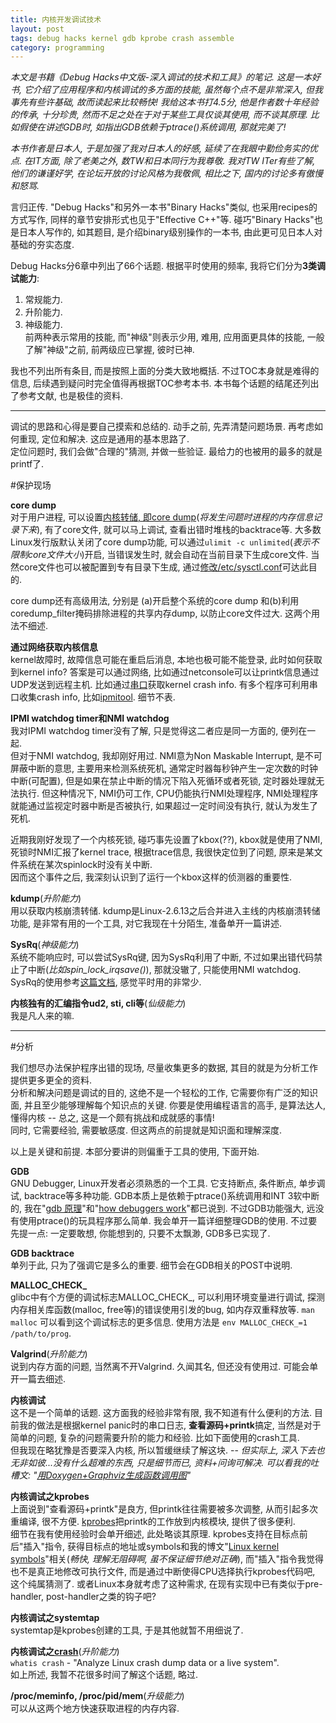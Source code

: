 ```yaml
---
title: 内核开发调试技术
layout: post
tags: debug hacks kernel gdb kprobe crash assemble
category: programming
---
```


*本文是书籍《Debug Hacks中文版-深入调试的技术和工具》的笔记. 这是一本好书, 它介绍了应用程序和内核调试的多方面的技能, 虽然每个点不是非常深入, 但我事先有些许基础, 故而读起来比较畅快! 我给这本书打4.5分, 他是作者数十年经验的传承, 十分珍贵, 然而不足之处在于对于某些工具仅谈其使用, 而不谈其原理. 比如假使在讲述GDB时, 如指出GDB依赖于ptrace()系统调用, 那就完美了!*

*本书作者是日本人, 于是加强了我对日本人的好感, 延续了在我眼中勤俭务实的优点. 在IT方面, 除了老美之外, 数TW和日本同行为我尊敬. 我对TW ITer有些了解, 他们的谦谨好学, 在论坛开放的讨论风格为我敬佩, 相比之下, 国内的讨论多有傲慢和怒骂.*

言归正传. "Debug Hacks"和另外一本书"Binary Hacks"类似, 也采用recipes的方式写作, 同样的章节安排形式也见于"Effective C++"等. 碰巧"Binary Hacks"也是日本人写作的, 如其题目, 是介绍binary级别操作的一本书, 由此更可见日本人对基础的夯实态度.  

Debug Hacks分6章中列出了66个话题. 根据平时使用的频率, 我将它们分为**3类调试能力**:  
1. 常规能力.  
2. 升阶能力.  
3. 神级能力.  
前两种表示常用的技能, 而"神级"则表示少用, 难用, 应用面更具体的技能, 一般了解"神级"之前, 前两级应已掌握, 彼时已神.

我也不列出所有条目, 而是按照上面的分类大致地概括. 不过TOC本身就是难得的信息, 后续遇到疑问时完全值得再根据TOC参考本书. 本书每个话题的结尾还列出了参考文献, 也是极佳的资料.

---

调试的思路和心得是要自己摸索和总结的. 动手之前, 先弄清楚问题场景. 再考虑如何重现, 定位和解决. 这应是通用的基本思路了.  
定位问题时, 我们会做"合理的"猜测, 并做一些验证. 最给力的也被用的最多的就是printf了.

#保护现场

**core dump**  
对于用户进程, 可以设置[内核转储, 即core dump](http://en.wikipedia.org/wiki/Core_dump)(*将发生问题时进程的内存信息记录下来*), 有了core文件, 就可以马上调试, 查看出错时堆栈的backtrace等. 大多数Linux发行版默认关闭了core dump功能, 可以通过`ulimit -c unlimited`(*表示不限制core文件大小*)开启, 当错误发生时, 就会自动在当前目录下生成core文件. 当然core文件也可以被配置到专有目录下生成, 通过[修改/etc/sysctl.conf](http://stackoverflow.com/questions/2065912/core-dumped-but-core-file-is-not-in-current-directory)可达此目的.

core dump还有高级用法, 分别是 (a)开启整个系统的core dump 和(b)利用coredump_filter掩码排除进程的共享内存dump, 以防止core文件过大. 这两个用法不细述.

**通过网络获取内核信息**  
kernel故障时, 故障信息可能在重启后消息, 本地也极可能不能登录, 此时如何获取到kernel info? 答案是可以通过网络, 比如通过netconsole可以让printk信息通过UDP发送到远程主机. 比如通过[串口](http://xanpeng.github.com/2012/04/06/linux-serial-port/)获取kernel crash info. 有多个程序可利用串口收集crash info, 比如[ipmitool](http://xanpeng.github.com/2012/04/06/linux-serial-port/). 细节不表.

**IPMI watchdog timer和NMI watchdog**  
我对IPMI watchdog timer没有了解, 只是觉得这二者应是同一方面的, 便列在一起.  
但对于NMI watchdog, 我却刚好用过. NMI意为Non Maskable Interrupt, 是不可屏蔽中断的意思, 主要用来检测系统死机, 通常定时器每秒钟产生一定次数的时钟中断(可配置), 但是如果在禁止中断的情况下陷入死循环或者死锁, 定时器处理就无法执行. 但这种情况下, NMI仍可工作, CPU仍能执行NMI处理程序, NMI处理程序就能通过监视定时器中断是否被执行, 如果超过一定时间没有执行, 就认为发生了死机.  

近期我刚好发现了一个内核死锁, 碰巧事先设置了kbox(??), kbox就是使用了NMI, 死锁时NMI汇报了kernel trace, 根据trace信息, 我很快定位到了问题, 原来是某文件系统在某次spinlock时没有关中断.  
因而这个事件之后, 我深刻认识到了运行一个kbox这样的侦测器的重要性.

**kdump**(*升阶能力*)  
用以获取内核崩溃转储. kdump是Linux-2.6.13之后合并进入主线的内核崩溃转储功能, 是非常有用的一个工具, 对它我现在十分陌生, 准备单开一篇讲述.

**SysRq**(*神级能力*)  
系统不能响应时, 可以尝试SysRq键, 因为SysRq利用了中断, 不过如果出错代码禁止了中断(*比如spin_lock_irqsave()*), 那就没辙了, 只能使用NMI watchdog. SysRq的使用参考[这篇文档](http://www.thegeekstuff.com/2008/12/safe-reboot-of-linux-using-magic-sysrq-key/), 感觉平时用的非常少.

**内核独有的汇编指令ud2, sti, cli等**(*仙级能力*)  
我是凡人来的嘛.

---

#分析

我们想尽办法保护程序出错的现场, 尽量收集更多的数据, 其目的就是为分析工作提供更多更全的资料.  
分析和解决问题是调试的目的, 这绝不是一个轻松的工作, 它需要你有广泛的知识面, 并且至少能够理解每个知识点的关键. 你要是使用编程语言的高手, 是算法达人, 懂得内核 -- 总之, 这是一个颇有挑战和成就感的事情!  
同时, 它需要经验, 需要敏感度. 但这两点的前提就是知识面和理解深度.  

以上是关键和前提. 本部分要讲的则偏重于工具的使用, 下面开始.

**GDB**  
GNU Debugger, Linux开发者必须熟悉的一个工具. 它支持断点, 条件断点, 单步调试, backtrace等多种功能. GDB本质上是依赖于ptrace()系统调用和INT 3软中断的, 我在"[gdb 原理](http://xanpeng.github.com/2012/05/06/gdb/)"和"[how debuggers work](http://xanpeng.github.com/2012/06/30/how-debuggers-work/)"都已说到. 不过GDB功能强大, 远没有使用ptrace()的玩具程序那么简单. 我会单开一篇详细整理GDB的使用. 不过要先提一点: 一定要敢想, 你能想到的, 只要不太飘渺, GDB多已实现了.

**GDB backtrace**  
单列于此, 只为了强调它是多么的重要. 细节会在GDB相关的POST中说明.

**MALLOC_CHECK_**  
glibc中有个方便的调试标志MALLOC_CHECK_, 可以利用环境变量进行调试, 探测内存相关库函数(malloc, free等)的错误使用引发的bug, 如内存双重释放等. `man malloc` 可以看到这个调试标志的更多信息. 使用方法是 `env MALLOC_CHECK_=1 /path/to/prog`.

**Valgrind**(*升阶能力*)  
说到内存方面的问题, 当然离不开Valgrind. 久闻其名, 但还没有使用过. 可能会单开一篇去细述.

**内核调试**  
这不是一个简单的话题. 这方面我的经验非常有限, 我不知道有什么便利的方法. 目前我的做法是根据kernel panic时的串口日志, **查看源码+printk**搞定, 当然是对于简单的问题, 复杂的问题需要升阶的能力和经验. 比如下面使用的crash工具.  
但我现在略犹豫是否要深入内核, 所以暂缓继续了解这块. -- *但实际上, 深入下去也无非如彼...没有什么超难的东西, 只是细节而已, 资料+问询可解决. 可以看我的吐槽文: "[用Doxygen+Graphviz生成函数调用图](http://xanpeng.github.com/2012/06/14/doxygen-graphviz/)"*

**内核调试之kprobes**  
上面说到"查看源码+printk"是良方, 但printk往往需要被多次调整, 从而引起多次重编译, 很不方便. [kprobes](http://lwn.net/Articles/132196/)把printk的工作放到内核模块, 提供了很多便利.  
细节在我有使用经验时会单开细述, 此处略谈其原理. kprobes支持在目标点前后"插入"指令, 获得目标点的地址或symbols和我的博文"[Linux kernel symbols](http://xanpeng.github.com/2012/05/29/linux-kernel-symbols/)"相关(*畅快, 理解无阻碍啊, 虽不保证细节绝对正确*), 而"插入"指令我觉得也不是真正地修改可执行文件, 而是通过中断使得CPU选择执行kprobes代码吧, 这个纯属猜测了. 或者Linux本身就考虑了这种需求, 在现有实现中已有类似于pre-handler, post-handler之类的钩子吧?

**内核调试之systemtap**  
systemtap是kprobes创建的工具, 于是其他就暂不用细说了.

**内核调试之[crash](http://people.redhat.com/anderson/)**(*升阶能力*)  
`whatis crash` - "Analyze Linux crash dump data or a live system".  
如上所述, 我暂不花很多时间了解这个话题, 略过.

**/proc/meminfo, /proc/pid/mem**(*升级能力*)  
可以从这两个地方快速获取进程的内存内容.




